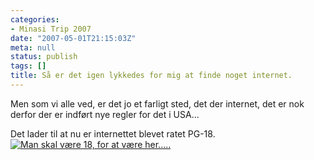 ```yaml
---
categories:
- Minasi Trip 2007
date: "2007-05-01T21:15:03Z"
meta: null
status: publish
tags: []
title: Så er det igen lykkedes for mig at finde noget internet.
---
```

Men som vi alle ved, er det jo et farligt sted, det der internet, det er nok derfor der er indført nye regler for det i USA...

Det lader til at nu er internettet blevet ratet PG-18.  
[![Man skal være 18, for at være her…..](/assets/images/cimg1061.thumbnail.JPG)](http://xipher.dk/assets/images/cimg1061.JPG "Man skal være 18, for at være her…..")

